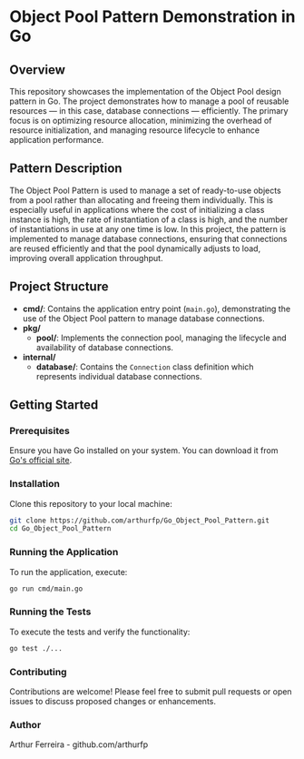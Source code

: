 # Object Pool Pattern Demonstration in Go

## Overview
This repository showcases the implementation of the Object Pool design pattern in Go. The project demonstrates how to manage a pool of reusable resources — in this case, database connections — efficiently. The primary focus is on optimizing resource allocation, minimizing the overhead of resource initialization, and managing resource lifecycle to enhance application performance.

## Pattern Description
The Object Pool Pattern is used to manage a set of ready-to-use objects from a pool rather than allocating and freeing them individually. This is especially useful in applications where the cost of initializing a class instance is high, the rate of instantiation of a class is high, and the number of instantiations in use at any one time is low. In this project, the pattern is implemented to manage database connections, ensuring that connections are reused efficiently and that the pool dynamically adjusts to load, improving overall application throughput.

## Project Structure
- **cmd/**: Contains the application entry point (`main.go`), demonstrating the use of the Object Pool pattern to manage database connections.
- **pkg/**
    - **pool/**: Implements the connection pool, managing the lifecycle and availability of database connections.
- **internal/**
    - **database/**: Contains the `Connection` class definition which represents individual database connections.

## Getting Started

### Prerequisites
Ensure you have Go installed on your system. You can download it from [Go's official site](https://golang.org/dl/).

### Installation
Clone this repository to your local machine:
```bash
git clone https://github.com/arthurfp/Go_Object_Pool_Pattern.git
cd Go_Object_Pool_Pattern
```

### Running the Application
To run the application, execute:
```bash
go run cmd/main.go
```

### Running the Tests
To execute the tests and verify the functionality:
```bash
go test ./...
```

### Contributing
Contributions are welcome! Please feel free to submit pull requests or open issues to discuss proposed changes or enhancements.

### Author
Arthur Ferreira - github.com/arthurfp
